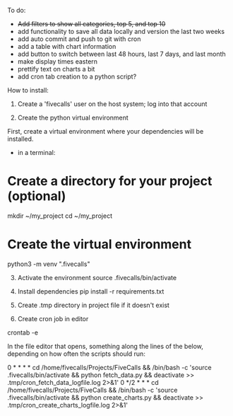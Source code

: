 To do:
- ~~Add filters to show all categories, top 5, and top 10~~
- add functionality to save all data locally and version the last two weeks
- add auto commit and push to git with cron
- add a table with chart information
- add button to switch between last 48 hours, last 7 days, and last month
- make display times eastern
- prettify text on charts a bit
- add cron tab creation to a python script?

How to install:

1. Create a 'fivecalls' user on the host system; log into that account

2. Create the python virtual environment

First, create a virtual environment where your dependencies will be installed.

* in a terminal:

# Create a directory for your project (optional)
mkdir ~/my_project
cd ~/my_project

# Create the virtual environment
python3 -m venv ".fivecalls"

3. Activate the environment
source .fivecalls/bin/activate

4. Install dependencies
pip install -r requirements.txt

5. Create .tmp directory in project file if it doesn't exist

6. Create cron job in editor

crontab -e

In the file editor that opens, something along the lines of the below, depending on how often the scripts should run:

0 * * * * cd /home/fivecalls/Projects/FiveCalls && /bin/bash -c 'source .fivecalls/bin/activate && python fetch_data.py && deactivate >> .tmp/cron_fetch_data_logfile.log 2>&1'
0 */2 * * * cd /home/fivecalls/Projects/FiveCalls && /bin/bash -c 'source .fivecalls/bin/activate && python create_charts.py && deactivate >> .tmp/cron_create_charts_logfile.log 2>&1'



